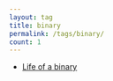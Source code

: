 ```yaml
---
layout: tag
title: binary
permalink: /tags/binary/
count: 1
---
```


- [Life of a binary](https://kishuagarwal.github.io/life-of-a-binary.html)
